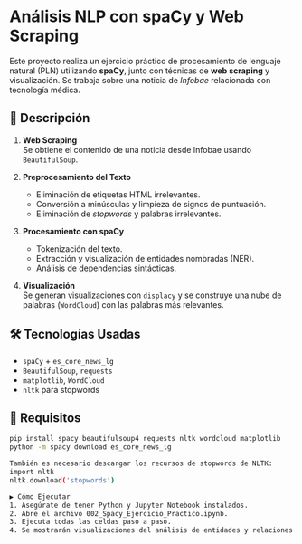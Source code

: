 # Análisis NLP con spaCy y Web Scraping

Este proyecto realiza un ejercicio práctico de procesamiento de lenguaje natural (PLN) utilizando **spaCy**, junto con técnicas de **web scraping** y visualización. Se trabaja sobre una noticia de *Infobae* relacionada con tecnología médica.

## 🧠 Descripción

1. **Web Scraping**  
   Se obtiene el contenido de una noticia desde Infobae usando `BeautifulSoup`.

2. **Preprocesamiento del Texto**  
   - Eliminación de etiquetas HTML irrelevantes.
   - Conversión a minúsculas y limpieza de signos de puntuación.
   - Eliminación de *stopwords* y palabras irrelevantes.

3. **Procesamiento con spaCy**  
   - Tokenización del texto.
   - Extracción y visualización de entidades nombradas (NER).
   - Análisis de dependencias sintácticas.

4. **Visualización**  
   Se generan visualizaciones con `displacy` y se construye una nube de palabras (`WordCloud`) con las palabras más relevantes.

## 🛠️ Tecnologías Usadas

- `spaCy` + `es_core_news_lg`
- `BeautifulSoup`, `requests`
- `matplotlib`, `WordCloud`
- `nltk` para stopwords

## 📌 Requisitos

```bash
pip install spacy beautifulsoup4 requests nltk wordcloud matplotlib
python -m spacy download es_core_news_lg

También es necesario descargar los recursos de stopwords de NLTK:
import nltk
nltk.download('stopwords')

▶️ Cómo Ejecutar
1. Asegúrate de tener Python y Jupyter Notebook instalados.
2. Abre el archivo 002_Spacy_Ejercicio_Practico.ipynb.
3. Ejecuta todas las celdas paso a paso.
4. Se mostrarán visualizaciones del análisis de entidades y relaciones del texto, así como una nube de palabras.
